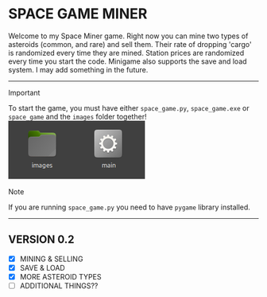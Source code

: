 # SPACE GAME MINER

Welcome to my Space Miner game. Right now you can mine two types of asteroids (common, and rare) and sell them.
Their rate of dropping 'cargo' is randomized every time they are mined. Station prices are randomized every time you start the code.
Minigame also supports the save and load system. I may add something in the future.

---
>[!IMPORTANT]
> To start the game, you must have either `space_game.py`, `space_game.exe` or `space_game` and the `images` folder together!
>![alt text](/README_images/location.png "How to start the game")

>[!NOTE]
>If you are running `space_game.py` you need to have `pygame` library installed.
---
## VERSION 0.2
- [x] MINING & SELLING
- [x] SAVE & LOAD
- [X] MORE ASTEROID TYPES
- [ ] ADDITIONAL THINGS??
